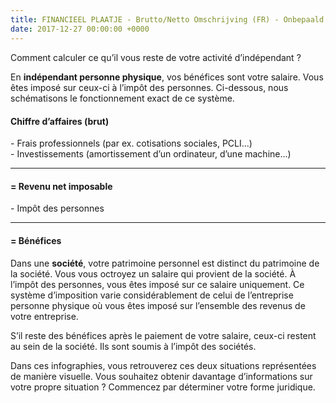 ```yaml
---
title: FINANCIEEL PLAATJE - Brutto/Netto Omschrijving (FR) - Onbepaald
date: 2017-12-27 00:00:00 +0000
---
```

Comment calculer ce qu’il vous reste de votre activité d’indépendant ?

En **indépendant personne physique**, vos bénéfices sont votre salaire. Vous êtes imposé sur ceux-ci à l’impôt des personnes. Ci-dessous, nous schématisons le fonctionnement exact de ce système.

<div class="box-body"> <div class="sum center" style="margin-top:20px;"> <h4>Chiffre d’affaires (brut)</h4> <p>- Frais professionnels (par ex. cotisations sociales, PCLI...) <br>- Investissements (amortissement d’un ordinateur, d’une machine...) <br></p> <hr> <h4>= Revenu net imposable</h4> <p>- Impôt des personnes</p> <hr> <h4>= Bénéfices</h4> </div> </div>

Dans une **société**, votre patrimoine personnel est distinct du patrimoine de la société. Vous vous octroyez un salaire qui provient de la société. À l’impôt des personnes, vous êtes imposé sur ce salaire uniquement. Ce système d’imposition varie considérablement de celui de l’entreprise personne physique où vous êtes imposé sur l’ensemble des revenus de votre entreprise.

S’il reste des bénéfices après le paiement de votre salaire, ceux-ci restent au sein de la société. Ils sont soumis à l’impôt des sociétés.

Dans ces infographies, vous retrouverez ces deux situations représentées de manière visuelle. Vous souhaitez obtenir davantage d’informations sur votre propre situation ? Commencez par déterminer votre forme juridique.